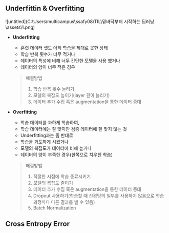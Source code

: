 ## Underfittin & Overfitting

![untitled](C:\Users\multicampus\ssafy08\TIL\밑바닥부터 시작하는 딥러닝\assets\1.png)

- **Underfitting**
  - 훈련 데이터 셋도 아직 학습을 제대로 못한 상태
  - 학습 반복 횟수가 너무 적거나
  - 데이터의 특성에 비해 너무 간단한 모델을 사용 했거나
  - 데이터의 양이 너무 적은 경우
  > 해결방법
  > 1. 학습 반복 횟수 늘리기
  > 2. 모델의 복잡도 높이기(layer 깊이 늘리기)
  > 3. 데이터 추가 수집 혹은 augmentation을 통한 데이터 증대

- **Overfitting**
  - 학습 데이터를 과하게 학습하여,
  - 학습 데이터에는 잘 맞지만 검증 데이터에 잘 맞지 않는 것
  - Underfitting과는 좀 반대로
  - 학습을 과도하게 시켰거나
  - 모델의 복잡도가 데이터에 비해 높거나
  - 데이터의 양이 부족한 경우(한쪽으로 치우친 학습)
  > 해결방법
  > 1. 적절한 시점에 학습 종료시키기
  > 2. 모델의 복잡도 줄이기
  > 3. 데이터 추가 수집 혹은 augmentation을 통한 데이터 증대
  > 4. Dropout 사용하기(학습할 때 신경망의 일부를 사용하지 않음으로 학습 과정마다 다른 결과를 낼 수 있음)
  > 5. Batch Normalization

## Cross Entropy Error







